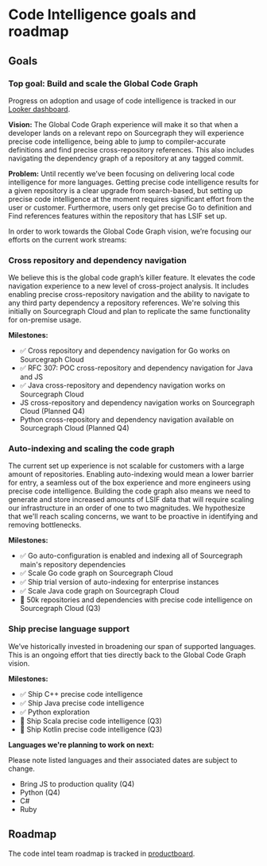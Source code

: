 # Code Intelligence goals and roadmap

## Goals

### Top goal: Build and scale the Global Code Graph

Progress on adoption and usage of code intelligence is tracked in our [Looker dashboard](https://sourcegraph.looker.com/dashboards-next/159).

**Vision:** The Global Code Graph experience will make it so that when a developer lands on a relevant repo on Sourcegraph they will experience precise code intelligence, being able to jump to compiler-accurate definitions and find precise cross-repository references. This also includes navigating the dependency graph of a repository at any tagged commit.

**Problem:** Until recently we’ve been focusing on delivering local code intelligence for more languages. Getting precise code intelligence results for a given repository is a clear upgrade from search-based, but setting up precise code intelligence at the moment requires significant effort from the user or customer. Furthermore, users only get precise Go to definition and Find references features within the repository that has LSIF set up. 

In order to work towards the Global Code Graph vision, we’re focusing our efforts on the current work streams: 

### Cross repository and dependency navigation

We believe this is the global code graph’s killer feature. It elevates the code navigation experience to a new level of cross-project analysis. It includes enabling precise cross-repository navigation and the ability to navigate to any third party dependency a repository references. We're solving this initially on Sourcegraph Cloud and plan to replicate the same functionality for on-premise usage.

**Milestones:**

- ✅ Cross repository and dependency navigation for Go works on Sourcegraph Cloud
- ✅ RFC 307: POC cross-repository and dependency navigation for Java and JS
- ✅ Java cross-repository and dependency navigation works on Sourcegraph Cloud
- JS cross-repository and dependency navigation works on Sourcegraph Cloud (Planned Q4)
- Python cross-repository and dependency navigation available on Sourcegraph Cloud (Planned Q4)

### Auto-indexing and scaling the code graph
The current set up experience is not scalable for customers with a large amount of repositories. Enabling auto-indexing would mean a lower barrier for entry, a seamless out of the box experience and more engineers using precise code intelligence. 
Building the code graph also means we need to generate and store increased amounts of LSIF data that will require scaling our infrastructure in an order of one to two magnitudes. We hypothesize that we'll reach scaling concerns, we want to be proactive in identifying and removing bottlenecks.

**Milestones:**

- ✅ Go auto-configuration is enabled and indexing all of Sourcegraph main's repository dependencies
- ✅ Scale Go code graph on Sourcegraph Cloud 
- ✅ Ship trial version of auto-indexing for enterprise instances 
- ✅ Scale Java code graph on Sourcegraph Cloud 
- 🔄 50k repositories and dependencies with precise code intelligence on Sourcegraph Cloud (Q3)

### Ship precise language support

We’ve historically invested in broadening our span of supported languages. This is an ongoing effort that ties directly back to the Global Code Graph vision.

**Milestones:**

- ✅ Ship C++ precise code intelligence 
- ✅ Ship Java precise code intelligence 
- ✅ Python exploration 
- 🔄 Ship Scala precise code intelligence (Q3)
- 🔄 Ship Kotlin precise code intelligence (Q3)

**Languages we're planning to work on next:**

Please note listed languages and their associated dates are subject to change.

- Bring JS to production quality (Q4)
- Python (Q4)
- C#
- Ruby
    
## Roadmap

The code intel team roadmap is tracked in [productboard](https://sourcegraph.productboard.com/roadmap/2658140-code-intel).
